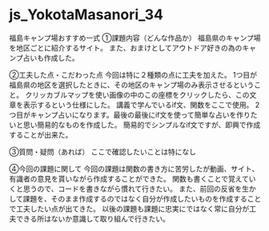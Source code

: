 # js_YokotaMasanori_34
福島キャンプ場おすすめ一式
①課題内容（どんな作品か）
福島県のキャンプ場を地区ごとに紹介するサイト。
また、おまけとしてアウトドア好きの為のキャンプ占いも作成した。


②工夫した点・こだわった点
今回は特に２種類の点に工夫を加えた。
1つ目が福島県の地区を選択したときに、その地区のキャンプ場のみ表示させるということ。
クリッカブルマップを使い画像の中のこの座標をクリックしたら、この文章を表示するという仕様にした。
講義で学んでいるif文、関数をここで使用。
2つ目がキャンプ占いになります。最後の最後にif文を使って簡単な占いを作りたいと思い簡易的なものを作成した。
簡易的でシンプルなif文ですが、即興で作成することが出来た。


③質問・疑問（あれば）
ここで確認したいことは特になし

④今回の課題に関して
今回の課題は関数の書き方に苦労したが動画、サイト、有識者の意見を貰いながら作成することができた。
関数も書くことで覚えていくと思うので、コードを書きながら慣れて行きたい。
また、前回の反省を生かして課題を、そのまま作成するのではなく自分が作成したいものを作成することで工夫したい点が出てきた。
以後の課題も課題に忠実にではなく常に自分が工夫できる所はないか意識して取り組んで行きたい。
